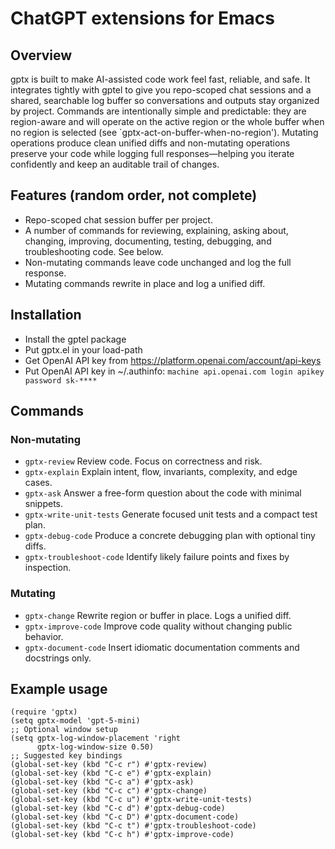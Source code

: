 # ChatGPT extensions for Emacs

## Overview

gptx is built to make AI-assisted code work feel fast, reliable, and safe.
It integrates tightly with gptel to give you repo-scoped chat sessions and a
shared, searchable log buffer so conversations and outputs stay organized by
project. Commands are intentionally simple and predictable: they are
region-aware and will operate on the active region or the whole buffer when
no region is selected (see `gptx-act-on-buffer-when-no-region'). Mutating
operations produce clean unified diffs and non-mutating operations preserve
your code while logging full responses—helping you iterate confidently and
keep an auditable trail of changes.

## Features (random order, not complete)

* Repo-scoped chat session buffer per project.
* A number of commands for reviewing, explaining, asking about, changing,
  improving, documenting, testing, debugging, and troubleshooting code.
  See below.
* Non-mutating commands leave code unchanged and log the full response.
* Mutating commands rewrite in place and log a unified diff.

## Installation

* Install the gptel package
* Put gptx.el in your load-path
* Get OpenAI API key from https://platform.openai.com/account/api-keys
* Put OpenAI API key in ~/.authinfo: `machine api.openai.com login apikey password sk-****`

## Commands

### Non-mutating

* `gptx-review`
    Review code. Focus on correctness and risk.
* `gptx-explain`
    Explain intent, flow, invariants, complexity, and edge cases.
* `gptx-ask`
    Answer a free-form question about the code with minimal snippets.
* `gptx-write-unit-tests`
    Generate focused unit tests and a compact test plan.
* `gptx-debug-code`
    Produce a concrete debugging plan with optional tiny diffs.
* `gptx-troubleshoot-code`
    Identify likely failure points and fixes by inspection.

### Mutating

* `gptx-change`
    Rewrite region or buffer in place. Logs a unified diff.
* `gptx-improve-code`
    Improve code quality without changing public behavior.
* `gptx-document-code`
    Insert idiomatic documentation comments and docstrings only.

## Example usage

```
(require 'gptx)
(setq gptx-model 'gpt-5-mini)
;; Optional window setup
(setq gptx-log-window-placement 'right
      gptx-log-window-size 0.50)
;; Suggested key bindings
(global-set-key (kbd "C-c r") #'gptx-review)
(global-set-key (kbd "C-c e") #'gptx-explain)
(global-set-key (kbd "C-c a") #'gptx-ask)
(global-set-key (kbd "C-c c") #'gptx-change)
(global-set-key (kbd "C-c u") #'gptx-write-unit-tests)
(global-set-key (kbd "C-c d") #'gptx-debug-code)
(global-set-key (kbd "C-c D") #'gptx-document-code)
(global-set-key (kbd "C-c t") #'gptx-troubleshoot-code)
(global-set-key (kbd "C-c h") #'gptx-improve-code)
```
